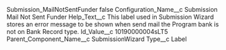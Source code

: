 <?xml version="1.0" encoding="UTF-8"?>
<CustomMetadata xmlns="http://soap.sforce.com/2006/04/metadata" xmlns:xsi="http://www.w3.org/2001/XMLSchema-instance" xmlns:xsd="http://www.w3.org/2001/XMLSchema">
    <label>Submission_MailNotSentFunder</label>
    <protected>false</protected>
    <values>
        <field>Configuration_Name__c</field>
        <value xsi:type="xsd:string">Submission Mail Not Sent Funder</value>
    </values>
    <values>
        <field>Help_Text__c</field>
        <value xsi:type="xsd:string">This label used in Submission Wizard stores an error message to be shown when send mail the Program bank is not on Bank Record type.</value>
    </values>
    <values>
        <field>Id_Value__c</field>
        <value xsi:type="xsd:string">10190000004sLT5</value>
    </values>
    <values>
        <field>Parent_Component_Name__c</field>
        <value xsi:type="xsd:string">SubmissionWizard</value>
    </values>
    <values>
        <field>Type__c</field>
        <value xsi:type="xsd:string">Label</value>
    </values>
</CustomMetadata>
